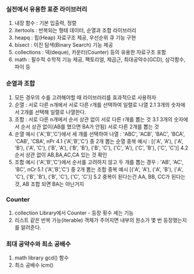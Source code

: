 ### 실전에서 유용한 표준 라이브러리

1. 내장 함수 : 기본 입출력, 정렬
2. itertools : 반복되는 형태 데이터, 순열과 조합 라이브러리
3. heapq : 힙(Heap) 자료구조 제공, 우선순위 큐 기능 구현
4. bisect : 이진 탐색(Binary Search) 기능 제공
5. collections : 덱(deque), 카운터(Counter) 등의 유용한 자료구조 포함
6. math : 필수적 수학적 기능 제공, 팩토리얼, 제곱근, 최대공약수(GCD), 삼각함수, 파이 등

### 순열과 조합

1. 모든 경우의 수를 고려해야할 때 라이브러리를 효과적으로 사용하자
2. 순열 : 서로 다른 n개에서 서로 다른 r개를 선택하여 일렬로 나열
   2.1 3개의 숫자에서 2개를 선택해 일렬로 나열한다.
3. 조합 : 서로 다른 n개에서 순서 상관 없이 서로 다른 r개를 뽑는 것
   3.1 3개의 숫자에서 순서 상관 없이(AB를 했으면 BA가 안됨) 서로 다른 2개를 뽑는 것
4. 순열 예시 {'A','B','C'}에서 세 개를 선택하여 나열 : 'ABC', 'ACB', 'BAC', 'BCA', 'CAB', 'CBA', nPr
   4.1 {'A','B','C'} 중 2개 뽑는 순열 중복 예시 : [('A', 'A'), ('A', 'B'), ('A', 'C'), ('B', 'A'), ('B', 'B'), ('B', 'C'), ('C', 'A'), ('C', 'B'), ('C', 'C')]
   4.2 순서 상관 없이 AB,BA,AC,CA 있는 것 확인
5. 조합 예시 {'A','B','C'}에서 순서를 고려하지 않고 두 개를 뽑는 경우 : 'AB', 'AC', 'BC', nCr
   5.1 {'A','B','C'} 중 2개 뽑는 조합 중복 예시 [('A', 'A'), ('A', 'B'), ('A', 'C'), ('B', 'B'), ('B', 'C'), ('C', 'C')]
   5.2 중복이 된다는건 AA, BB, CC가 된다는 것, AB 조합 되면 BA는 아닌거지

### Counter

1. collection Library에서 Counter - 등장 횟수 세는 기능
2. 리스트 같은 반복 가능(iterable) 객체가 주어지면 내부의 원소가 몇 번 등장했는지를 알려준다.

### 최대 공약수와 최소 공배수

1. math library gcd() 함수
2. 최소 공배수 lcm()
